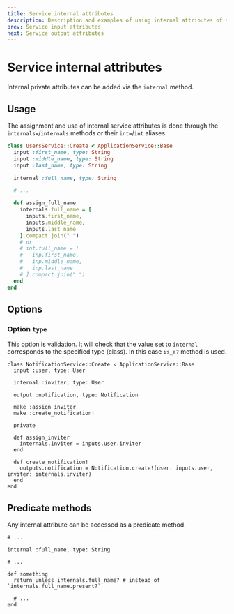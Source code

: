 ```yaml
---
title: Service internal attributes
description: Description and examples of using internal attributes of service
prev: Service input attributes
next: Service output attributes
---
```


# Service internal attributes

Internal private attributes can be added via the `internal` method.

## Usage

The assignment and use of internal service attributes is done through the `internals=`/`internals` methods or their `int=`/`int` aliases.

```ruby
class UsersService::Create < ApplicationService::Base
  input :first_name, type: String
  input :middle_name, type: String
  input :last_name, type: String

  internal :full_name, type: String

  # ...

  def assign_full_name
    internals.full_name = [
      inputs.first_name,
      inputs.middle_name,
      inputs.last_name
    ].compact.join(" ")
    # or
    # int.full_name = [
    #   inp.first_name,
    #   inp.middle_name,
    #   inp.last_name
    # ].compact.join(" ")
  end
end
```

## Options

### Option `type`

This option is validation.
It will check that the value set to `internal` corresponds to the specified type (class).
In this case `is_a?` method is used.

```ruby{4,14}
class NotificationService::Create < ApplicationService::Base
  input :user, type: User

  internal :inviter, type: User

  output :notification, type: Notification

  make :assign_inviter
  make :create_notification!

  private

  def assign_inviter
    internals.inviter = inputs.user.inviter
  end

  def create_notification!
    outputs.notification = Notification.create!(user: inputs.user, inviter: internals.inviter)
  end
end
```

## Predicate methods

Any internal attribute can be accessed as a predicate method.


```ruby{8}
# ...

internal :full_name, type: String

# ...

def something
  return unless internals.full_name? # instead of `internals.full_name.present?`

  # ...
end
```
